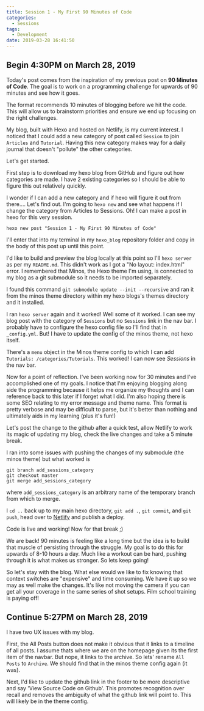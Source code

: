 ```yaml
---
title: Session 1 - My First 90 Minutes of Code
categories:
  - Sessions
tags:
  - Development
date: 2019-03-28 16:41:50
---
```


## Begin 4:30PM on March 28, 2019

Today's post comes from the inspiration of my previous post on **90 Minutes of Code**. The goal is to work on a programming challenge for upwards of 90 minutes and see how it goes. 

The format recommends 10 minutes of blogging before we hit the code. This will allow us to brainstorm priorities and ensure we end up focusing on the right challenges. 

My blog, built with Hexo and hosted on Netlify, is my current interest. I noticed that I could add a new category of post called `Session` to join `Articles` and `Tutorial`. Having this new category makes way for a daily journal that doesn't "pollute" the other categories. 

Let's get started.

First step is to download my hexo blog from GitHub and figure out how categories are made. I have 2 existing categories so I should be able to figure this out relatively quickly.

I wonder if I can add a new category and if hexo will figure it out from there.... Let's find out. I'm going to `hexo new` and see what happens if I change the category from Articles to Sessions. Oh! I can make a post in hexo for this very session. 

`hexo new post "Session 1 - My First 90 Minutes of Code"`

I'll enter that into my terminal in my `hexo_blog` repository folder and copy in the body of this post up until this point. 

I'd like to build and preview the blog locally at this point so I'll `hexo server` as per my `README.md`. This didn't work as I got a "No layout: index.html" error. I remembered that Minos, the Hexo theme I'm using, is connected to my blog as a git submodule so it needs to be imported separately. 

I found this command `git submodule update --init --recursive` and ran it from the minos theme directory within my hexo blogs's themes directory and it installed. 

I ran `hexo server` again and it worked! Well some of it worked. I can see my blog post with the category of `Sessions` but no `Sessions` link in the nav bar. I probably have to configure the hexo config file so I'll find that in `_config.yml`. But! I have to update the config of the minos theme, not hexo itself. 

There's a `menu` object in the Minos theme config to which I can add `Tutorials: /categories/Tutorials`. This worked! I can now see *Sessions* in the nav bar.

Now for a point of reflection. I've been working now for 30 minutes and I've accomplished one of my goals. I notice that I'm enjoying blogging along side the programming because it helps me organize my thoughts and I can reference back to this later if I forget what I did. I'm also hoping there is some SEO relating to my error message and theme name. This format is pretty verbose and may be difficult to parse, but it's better than nothing and ultimately aids in my learning (plus it's fun!)

Let's post the change to the github after a quick test, allow Netlify to work its magic of updating my blog, check the live changes and take a 5 minute break.

I ran into some issues with pushing the changes of my submodule (the minos theme) but what worked is 

```
git branch add_sessions_category
git checkout master
git merge add_sessions_category
``` 

where `add_sessions_category` is an arbitrary name of the temporary branch from which to merge.

I `cd ..` back up to my main hexo directory, `git add .`, `git commit`, and `git push`, head over to [Netlify](https://netlify.com) and publish a deploy.

Code is live and working! Now for that break ;)

We are back! 90 minutes is feeling like a long time but the idea is to build that muscle of persisting through the struggle. My goal is to do this for upwards of 8-10 hours a day. Much like a workout can be hard, pushing through it is what makes us stronger. So lets keep going!

So let's stay with the blog. What else would we like to fix knowing that context switches are "expensive" and time consuming. We have it up so we may as well make the changes. It's like not moving the camera if you can get all your coverage in the same series of shot setups. Film school training is paying off!


## Continue 5:27PM on March 28, 2019

I have two UX issues with my blog.

First, the All Posts button does not make it obvious that it links to a timeline of all posts. I assume thats where we are on the homepage given its the first item of the navbar. But nope, it links to the archive. So lets' rename `All Posts` to `Archive`. We should find that in the minos theme config again (it was).

Next, I'd like to update the github link in the footer to be more descriptive and say 'View Source Code on Github'. This promotes recognition over recall and removes the ambiguity of what the github link will point to. This will likely be in the theme config.





